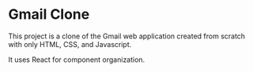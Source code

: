 # Gmail Clone

This project is a clone of the Gmail web application created from scratch
with only HTML, CSS, and Javascript. 

It uses React for component organization. 